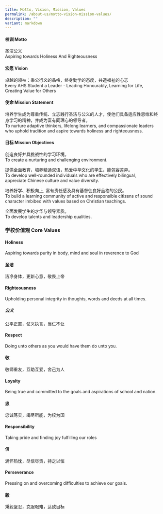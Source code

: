 ```yaml
---
title: Motto, Vision, Mission, Values
permalink: /about-us/motto-vision-mission-values/
description: ""
variant: markdown
---
```

#### 校训 Motto
圣洁公义<br>
Aspiring towards Holiness And Righteousness

#### 宏愿 Vision
卓越的领袖：秉公行义的品格，终身勤学的态度，共造福祉的心志<br>
Every AHS Student a Leader - Leading Honourably, Learning for Life, Creating Value for Others

#### 使命 Mission Statement
培养学生成为尊重传统、立志践行圣洁与公义的人才，使他们具备适应性思维和终身学习的精神，并成为富有同理心的领导者。<br>
To nurture adaptive thinkers, lifelong learners, and compassionate leaders who uphold tradition and aspire towards holiness and righteousness.<br>

#### 目标 Mission Objectives
创造良好并具挑战性的学习环境。<br>
To create a nurturing and challenging environment.<br>

提供全面教育，培养精通双语，热爱中华文化的学生，能包容差异。<br>
To develop well-rounded individuals who are effectively bilingual, appreciate Chinese culture and value diversity.<br>

培养好学、积极向上, 富有责任感及具有基督徒良好品格的公民。<br>
To build a learning community of active and responsible citizens of sound character imbibed with values based on Christian teachings.<br>

全面发展学生的才华与领导素质。<br>
To develop talents and leadership qualities.<br>


### 学校价值观 Core Values
#### Holiness

Aspiring towards purity in body, mind and soul in reverence to 
God<br>

#### 圣洁
洁净身体，更新心意，敬畏上帝<br>

#### Righteousness

Upholding personal integrity in thoughts, words and deeds at all times.<br>

##### 公义

公平正直，仗义执言，当仁不让<br>

#### Respect

Doing unto others as you would have them do unto you.<br>

#### 敬

敬师重友，互助互爱，舍己为人<br>

#### Loyalty

Being true and committed to the goals and aspirations of school and nation.<br>

#### 忠

忠诚笃实，竭尽所能，为校为国<br>

#### Responsibility

Taking pride and finding joy fulfilling our roles<br>

#### 信

满怀热忱，尽信尽责，持之以恒<br>

#### Perseverance

Pressing on and overcoming difficulties to achieve our goals.<br>

#### 毅

秉毅坚忍，克服艰难，达致目标<br>
